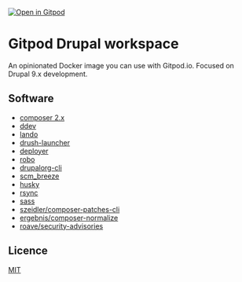 [![Open in Gitpod](https://img.shields.io/badge/Gitpod-ready--to--code-blue?logo=gitpod)](https://gitpod.io/#https://github.com/theodorosploumis/gitpod-drupal-workspace)



# Gitpod Drupal workspace
An opinionated Docker image you can use with Gitpod.io. Focused on Drupal 9.x development.


## Software

- [composer 2.x](https://getcomposer.org)
- [ddev](https://ddev.readthedocs.io/en)
- [lando](https://docs.lando.dev)
- [drush-launcher](https://github.com/drush-ops/drush-launcher)
- [deployer](https://deployer.org)
- [robo](https://robo.li)
- [drupalorg-cli](https://github.com/mglaman/drupalorg-cli)
- [scm_breeze](https://github.com/scmbreeze/scm_breeze)
- [husky](https://github.com/typicode/husky)
- [rsync](https://rsync.samba.org/)
- [sass](https://sass-lang.com/)
- [szeidler/composer-patches-cli](https://github.com/szeidler/composer-patches-cli)
- [ergebnis/composer-normalize](https://github.com/ergebnis/composer-normalize)
- [roave/security-advisories](https://github.com/Roave/SecurityAdvisories)


## Licence

[MIT](LICENSE)

